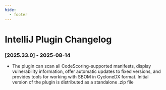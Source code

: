 ```yaml
---
hide:
  - footer
---
```


# IntelliJ Plugin Changelog

### [2025.33.0] - 2025-08-14

- The plugin can scan all CodeScoring-supported manifests, display vulnerability information, offer automatic updates to fixed versions, and provides tools for working with SBOM in CycloneDX format. Initial version of the plugin is distributed as a standalone .zip file
